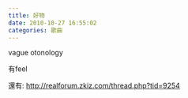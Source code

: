 ```yaml
---
title: 好物
date: 2010-10-27 16:55:02
categories: 歌曲
---
```


vague otonology

有feel

還有: <http://realforum.zkiz.com/thread.php?tid=9254>